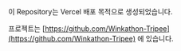 이 Repository는 Vercel 배포 목적으로 생성되었습니다.

프로젝트는 [https://github.com/Winkathon-Tripee](https://github.com/Winkathon-Tripee) 에 있습니다.
